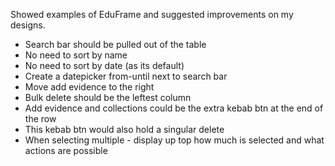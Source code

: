 Showed examples of EduFrame and suggested improvements on my designs. 
* Search bar should be pulled out of the table
* No need to sort by name
* No need to sort by date (as its default)
* Create a datepicker from-until next to search bar
* Move add evidence to the right
* Bulk delete should be the leftest column
* Add evidence and collections could be the extra kebab btn at the end of the row
* This kebab btn would also hold a singular delete
* When selecting multiple - display up top how much is selected and what actions are possible
